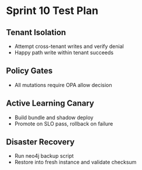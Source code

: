 # Sprint 10 Test Plan

## Tenant Isolation
- Attempt cross-tenant writes and verify denial
- Happy path write within tenant succeeds

## Policy Gates
- All mutations require OPA allow decision

## Active Learning Canary
- Build bundle and shadow deploy
- Promote on SLO pass, rollback on failure

## Disaster Recovery
- Run neo4j backup script
- Restore into fresh instance and validate checksum

